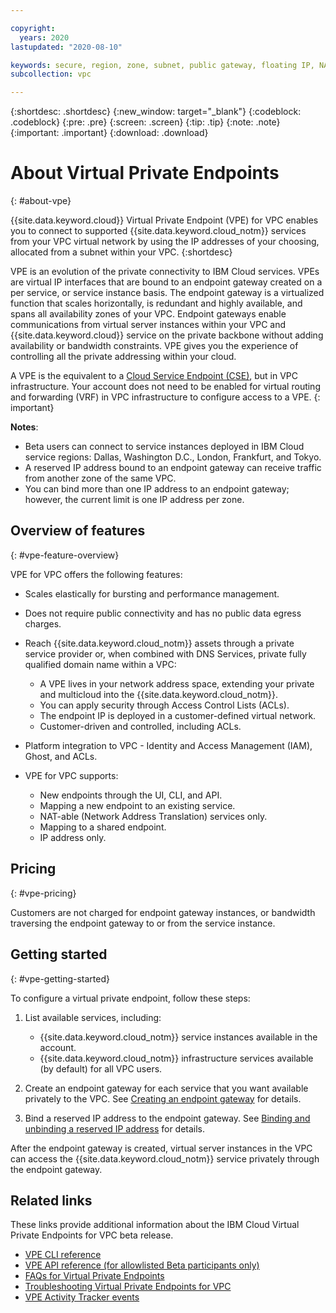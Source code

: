 ```yaml
---

copyright:
  years: 2020
lastupdated: "2020-08-10"

keywords: secure, region, zone, subnet, public gateway, floating IP, NAT, lbaas, vpnaas, lb, vpn, load balancer, virtual private network
subcollection: vpc

---
```


{:shortdesc: .shortdesc}
{:new_window: target="_blank"}
{:codeblock: .codeblock}
{:pre: .pre}
{:screen: .screen}
{:tip: .tip}
{:note: .note}
{:important: .important}
{:download: .download}

# About Virtual Private Endpoints
{: #about-vpe}

{{site.data.keyword.cloud}} Virtual Private Endpoint (VPE) for VPC enables you to connect to supported {{site.data.keyword.cloud_notm}} services from your VPC virtual network by using the IP addresses of your choosing, allocated from a subnet within your VPC.
{:shortdesc}

VPE is an evolution of the private connectivity to IBM Cloud services. VPEs are virtual IP interfaces that are bound to an endpoint gateway created on a per service, or service instance basis. The endpoint gateway is a virtualized function that scales horizontally, is redundant and highly available, and spans all availability zones of your VPC. Endpoint gateways enable communications from virtual server instances within your VPC and {{site.data.keyword.cloud}} service on the private backbone without adding availability or bandwidth constraints. VPE gives you the experience of controlling all the private addressing within your cloud.

A VPE is the equivalent to a [Cloud Service Endpoint (CSE)](/docs/account?topic=account-vrf-service-endpoint#service-endpoint), but in VPC infrastructure. Your account does not need to be enabled for virtual routing and forwarding (VRF) in VPC infrastructure to configure access to a VPE.
{: important}

**Notes**:

* Beta users can connect to service instances deployed in IBM Cloud service regions: Dallas, Washington D.C., London, Frankfurt, and Tokyo.
* A reserved IP address bound to an endpoint gateway can receive traffic from another zone of the same VPC.
* You can bind more than one IP address to an endpoint gateway; however, the current limit is one IP address per zone.

## Overview of features
{: #vpe-feature-overview}

VPE for VPC offers the following features:

* Scales elastically for bursting and performance management.
* Does not require public connectivity and has no public data egress charges.
* Reach {{site.data.keyword.cloud_notm}} assets through a private service provider or, when combined with DNS Services, private fully qualified domain name within a VPC:
   * A VPE lives in your network address space, extending your private and multicloud into the {{site.data.keyword.cloud_notm}}.
   * You can apply security through Access Control Lists (ACLs).
   * The endpoint IP is deployed in a customer-defined virtual network.
   * Customer-driven and controlled, including ACLs.

* Platform integration to VPC - Identity and Access Management (IAM), Ghost, and ACLs.

* VPE for VPC supports:
   * New endpoints through the UI, CLI, and API.
   * Mapping a new endpoint to an existing service.
   * NAT-able (Network Address Translation) services only.
   * Mapping to a shared endpoint.
   * IP address only.

## Pricing
{: #vpe-pricing}

Customers are not charged for endpoint gateway instances, or bandwidth traversing the endpoint gateway to or from the service instance.

## Getting started
{: #vpe-getting-started}

To configure a virtual private endpoint, follow these steps:

1. List available services, including:

   * {{site.data.keyword.cloud_notm}} service instances available in the account.
   * {{site.data.keyword.cloud_notm}} infrastructure services available (by default) for all VPC users.

1. Create an endpoint gateway for each service that you want available privately to the VPC. See [Creating an endpoint gateway](/docs/vpc?topic=vpc-ordering-endpoint-gateway) for details.

1. Bind a reserved IP address to the endpoint gateway. See [Binding and unbinding a reserved IP address](/docs/vpc?topic=vpc-bind-unbind-reserved-ip) for details.

After the endpoint gateway is created, virtual server instances in the VPC can access the {{site.data.keyword.cloud_notm}} service privately through the endpoint gateway.

## Related links

These links provide additional information about the IBM Cloud Virtual Private Endpoints for VPC beta release.

* [VPE CLI reference](/docs/vpc?topic=vpc-infrastructure-cli-plugin-vpc-reference#vpe-clis)
* [VPE API reference (for allowlisted Beta participants only)](https://{DomainName}/apidocs/vpe-beta)
* [FAQs for Virtual Private Endpoints](/docs/vpc?topic=vpc-faqs-vpe)
* [Troubleshooting Virtual Private Endpoints for VPC](/docs/vpc?topic=vpc-vpc-troubleshooting-vpe)
* [VPE Activity Tracker events](/docs/vpc?topic=vpc-at-events#events-vpe)

